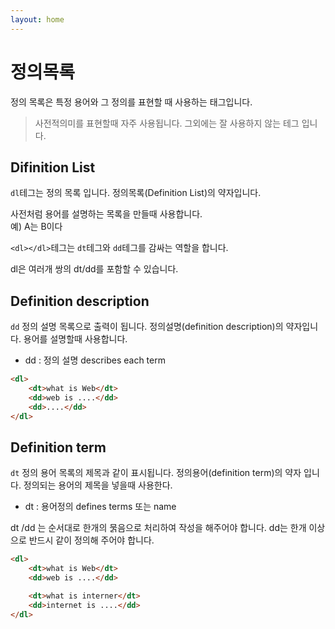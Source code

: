 ```yaml
---
layout: home
---
```


# 정의목록
정의 목록은 특정 용어와 그 정의를 표현할 때 사용하는 태그입니다.
> 사전적의미를 표현할때 자주 사용됩니다. 그외에는 잘 사용하지 않는 테그 입니다.

## Difinition List
`dl`테그는 정의 목록 입니다. 정의목록(Definition List)의 약자입니다.

사전처럼 용어를 설명하는 목록을 만들때 사용합니다.  
예) A는 B이다 

`<dl></dl>`테그는 `dt`테그와 `dd`테그를 감싸는 역할을 합니다.


dl은 여러개 쌍의 dt/dd를 포함할 수 있습니다.

## Definition description
`dd` 정의 설명 목록으로 출력이 됩니다. 정의설명(definition description)의 약자입니다. 용어를 설명할때 사용합니다.

* dd : 정의 설명
describes each term


```html
<dl>
    <dt>what is Web</dt>
    <dd>web is ....</dd>
    <dd>....</dd>
</dl>
```

## Definition term
`dt` 정의 용어 목록의 제목과 같이 표시됩니다. 
정의용어(definition term)의 약자 입니다. 정의되는 용어의 제목을 넣을때 사용한다.

* dt : 용어정의
defines terms 또는 name

dt /dd 는 순서대로 한개의 묽음으로 처리하여 작성을 해주어야 합니다.
dd는 한개 이상으로 반드시 같이 정의해 주어야 합니다.

```html
<dl>
    <dt>what is Web</dt>
    <dd>web is ....</dd>

    <dt>what is interner</dt>
    <dd>internet is ....</dd>
</dl>
```


